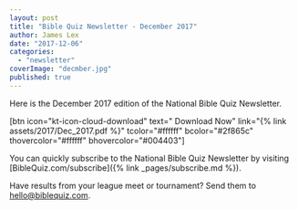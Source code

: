 ```yaml
---
layout: post
title: "Bible Quiz Newsletter - December 2017"
author: James Lex
date: "2017-12-06"
categories: 
  - "newsletter"
coverImage: "decmber.jpg"
published: true
---
```


Here is the December 2017 edition of the National Bible Quiz Newsletter.

\[btn icon="kt-icon-cloud-download" text=" Download Now" link="{% link assets/2017/Dec_2017.pdf %}" tcolor="#ffffff" bcolor="#2f865c" thovercolor="#ffffff" bhovercolor="#004403"\]

You can quickly subscribe to the National Bible Quiz Newsletter by visiting [BibleQuiz.com/subscribe]({% link _pages/subscribe.md %}).

Have results from your league meet or tournament? Send them to [hello@biblequiz.com](mailto:hello@biblequiz.com).
